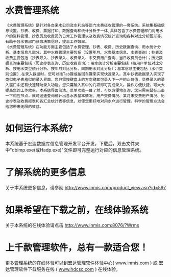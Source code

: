 # 水费管理系统

    《水费管理系统》是针对各自来水公司及水利站等部门水费征收管理的一套系统。系统集基础信息设置、抄表、收费、票据打印、数据查询和统计分析于一体,具体包含了水费管理部门对用水户的资料管理、抄表员及收费员的日常工作管理以及收费情况统计查询和各种对比分析图形等，有助于各水管部门获取决策信息，提高工作效率。
    《水费管理系统》在功能方面主要包括了水费管理、抄表、收费、历史数据查询、用水统计分析、基本信息几部分。其中水费管理主要包括（设置年月、水表基本信息、水表查询）；抄表及收费主要包括（抄表导入、抄表录入、收费录入、未交费用户查询、当日收费员合计）；历史数据查询主要包括（历史抄表查询、历史收费查询）；用水统计分析主要包括（按用户单位对比分析、按用水类型统计分析、按年月对比分析、同期用水对比分析）；基本信息主要包括（水价类别设置).在录入数据时，您可以按Tab键或按回车键来实现快速录入。其中抄表数据录入实现了类似电子表格似的录入界面，您只需按键盘上的方向键即可录入下一户的止码值，交费录入的录入窗口中还有快速辅助录入功能，您只需输入其中的几项即可完成录入。操作方便快捷，可大大提高您的工作效率。本系统界面简洁、菜单功能一目了然，可以方便地查询，您只需用鼠标点击一下相应节点，就可迅速查询统计出各水表基本情况、用户交费情况、某月未交费用户情况、历史抄表及收费报表和各汇总统计表等信息，以便您更好地对用水户进行管理。科学的管理方法会给您带来无限的效益。




# 如何运行本系统?

本系统基于宏达数据库信息管理开发平台开发，下载后，双击文件夹中"dbimp.exe(或Hadp.exe)"文件即可完整运行对应的信息管理系统。

# 了解系统的更多信息

关于本系统更多信息，请参阅:http://www.inmis.com/product_view.asp?id=597

# 如果希望在下载之前，在线体验系统

关于本系统的在线体验请点击:http://www.inmis.com:8076/?Wrms

# 上千款管理软件，总有一款适合您！

更多管理系统的在线体验可以到宏达管理软件体验中心( www.inmis.com ) 或 宏达管理软件下载服务在线 ( www.hdcsc.com ) 在线体验。


